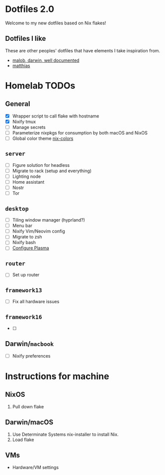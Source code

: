 # Dotfiles 2.0

Welcome to my new dotfiles based on Nix flakes!

## Dotfiles I like

These are other peoples' dotfiles that have elements I take inspiration from.

- [malob, darwin, well documented](https://github.com/malob/nixpkgs)
- [matthias](https://github.com/MatthiasBenaets/nixos-config)

# Homelab TODOs

## General
- [X] Wrapper script to call flake with hostname
- [X] Nixify tmux
- [ ] Manage secrets
- [ ] Parameterize nixpkgs for consumption by both macOS and NixOS
- [ ] Global color theme [nix-colors](https://github.com/Misterio77/nix-colors)

## `server`
- [ ] Figure solution for headless
- [ ] Migrate to rack (setup and everything)
- [ ] Lighting node
- [ ] Home assistant
- [ ] Nostr
- [ ] Tor

## `desktop`
- [ ] Tiling window manager (hyprland?)
- [ ] Menu bar
- [ ] Nixify Vim/Neovim config
- [ ] Migrate to zsh
- [ ] Nixify bash
- [ ] [Configure Plasma](https://www.youtube.com/watch?v=2r0KnIZX5HY)

## `router`
- [ ] Set up router

## `framework13`
- [ ] Fix all hardware issues

## `framework16`
- [ ]

## Darwin/`macbook`
- [ ] Nixify preferences


# Instructions for machine

## NixOS

1. Pull down flake

## Darwin/macOS

1. Use Determinate Systems nix-installer to install Nix.
2. Load flake

## VMs

- Hardware/VM settings






























